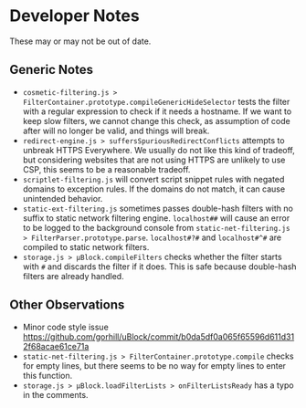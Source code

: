 # Developer Notes

These may or may not be out of date.

## Generic Notes

- `cosmetic-filtering.js > FilterContainer.prototype.compileGenericHideSelector`
  tests the filter with a regular expression to check if it needs a hostname.
  If we want to keep slow filters, we cannot change this check, as assumption
  of code after will no longer be valid, and things will break.
- `redirect-engine.js > suffersSpuriousRedirectConflicts` attempts to unbreak
  HTTPS Everywhere. We usually do not like this kind of tradeoff, but
  considering websites that are not using HTTPS are unlikely to use CSP, this
  seems to be a reasonable tradeoff.
- `scriptlet-filtering.js` will convert script snippet rules with negated
  domains to exception rules. If the domains do not match, it can cause
  unintended behavior.
- `static-ext-filtering.js` sometimes passes double-hash filters with no suffix
  to static network filtering engine. `localhost##` will cause an error to be
  logged to the background console from
  `static-net-filtering.js > FilterParser.prototype.parse`. `localhost#?#` and
  `localhost#^#` are compiled to static network filters.
- `storage.js > µBlock.compileFilters` checks whether the filter starts with
  `#` and discards the filter if it does. This is safe because double-hash
  filters are already handled.

## Other Observations

- Minor code style issue
  https://github.com/gorhill/uBlock/commit/b0da5df0a065f65596d611d312f68acae61ce71a
- `static-net-filtering.js > FilterContainer.prototype.compile` checks for
  empty lines, but there seems to be no way for empty lines to enter this
  function.
- `storage.js > µBlock.loadFilterLists > onFilterListsReady` has a typo in
  the comments.
